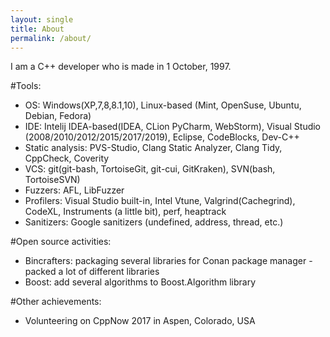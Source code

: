 ```yaml
---
layout: single
title: About
permalink: /about/
---
```

I am a C++ developer who is made in 1 October, 1997.

#Tools:
* OS: Windows(XP,7,8,8.1,10), Linux-based (Mint, OpenSuse, Ubuntu, Debian, Fedora)
* IDE: Intelij IDEA-based(IDEA, CLion PyCharm, WebStorm), Visual Studio (2008/2010/2012/2015/2017/2019), Eclipse, CodeBlocks, Dev-C++
* Static analysis: PVS-Studio, Clang Static Analyzer, Clang Tidy, CppCheck, Coverity
* VCS: git(git-bash, TortoiseGit, git-cui, GitKraken), SVN(bash, TortoiseSVN)
* Fuzzers: AFL, LibFuzzer
* Profilers: Visual Studio built-in, Intel Vtune, Valgrind(Cachegrind), CodeXL, Instruments (a little bit), perf, heaptrack
* Sanitizers: Google sanitizers (undefined, address, thread, etc.)

#Open source activities:
* Bincrafters: packaging several libraries for Conan package manager - packed a lot of different libraries
* Boost: add several algorithms to Boost.Algorithm library

#Other achievements:
* Volunteering on CppNow 2017 in Aspen, Colorado, USA
